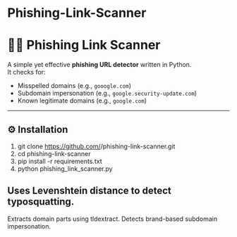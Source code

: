 # Phishing-Link-Scanner

# 🕵️‍♂️ Phishing Link Scanner

A simple yet effective **phishing URL detector** written in Python.  
It checks for:
- Misspelled domains (e.g., `gooogle.com`)
- Subdomain impersonation (e.g., `google.security-update.com`)
- Known legitimate domains (e.g., `google.com`)

---

## ⚙️ Installation


1. git clone https://github.com/<your-username>/phishing-link-scanner.git
2. cd phishing-link-scanner
3. pip install -r requirements.txt
4. python phishing_link_scanner.py

## Uses Levenshtein distance to detect typosquatting.
Extracts domain parts using tldextract.
Detects brand-based subdomain impersonation.
